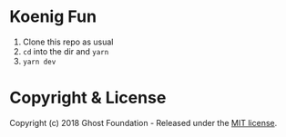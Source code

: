 # Koenig Fun

1. Clone this repo as usual
2. `cd` into the dir and `yarn`
3. `yarn dev`

# Copyright & License

Copyright (c) 2018 Ghost Foundation - Released under the [MIT license](LICENSE).
